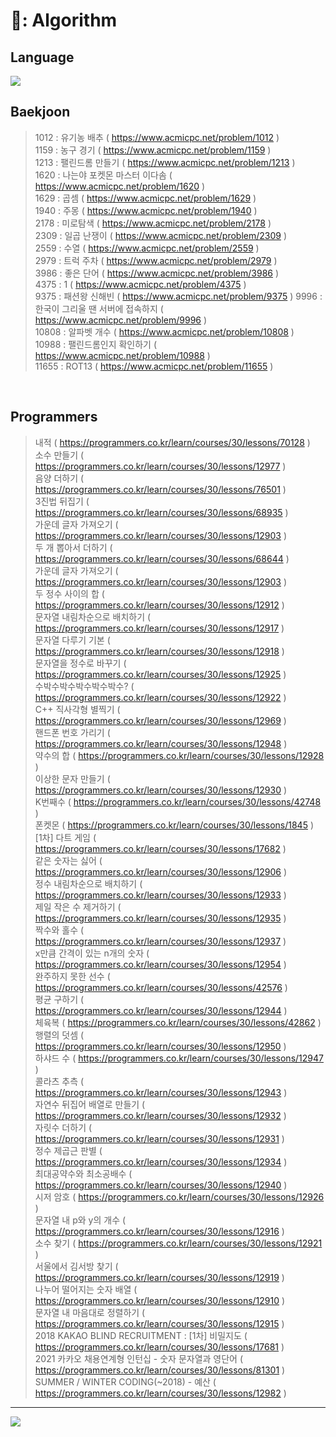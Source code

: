 # 💾: Algorithm   
## Language   
<img src="https://img.shields.io/badge/C%2B%2B-00599C?style=flat-square&logo=C%2B%2B&logoColor=white"/>   

</br>

## Baekjoon   
> 1012 : 유기농 배추 ( https://www.acmicpc.net/problem/1012 )   
> 1159 : 농구 경기 ( https://www.acmicpc.net/problem/1159 )   
> 1213 : 팰린드롬 만들기 ( https://www.acmicpc.net/problem/1213 )   
> 1620 : 나는야 포켓몬 마스터 이다솜 ( https://www.acmicpc.net/problem/1620 )   
> 1629 : 곱셈 ( https://www.acmicpc.net/problem/1629 )   
> 1940 : 주몽 ( https://www.acmicpc.net/problem/1940 )   
> 2178 : 미로탐색 ( https://www.acmicpc.net/problem/2178 )   
> 2309 : 일곱 난쟁이 ( https://www.acmicpc.net/problem/2309 )   
> 2559 : 수열 ( https://www.acmicpc.net/problem/2559 )   
> 2979 : 트럭 주차 ( https://www.acmicpc.net/problem/2979 )   
> 3986 : 좋은 단어 ( https://www.acmicpc.net/problem/3986 )   
> 4375 : 1 ( https://www.acmicpc.net/problem/4375 )   
> 9375 : 패션왕 신해빈 ( https://www.acmicpc.net/problem/9375 )
> 9996 : 한국이 그리울 땐 서버에 접속하지 ( https://www.acmicpc.net/problem/9996 )   
> 10808 : 알파벳 개수 ( https://www.acmicpc.net/problem/10808 )   
> 10988 : 팰린드롬인지 확인하기 ( https://www.acmicpc.net/problem/10988 )   
> 11655 : ROT13 ( https://www.acmicpc.net/problem/11655 )   

</br>

## Programmers    
> 내적 ( https://programmers.co.kr/learn/courses/30/lessons/70128 )   
> 소수 만들기 ( https://programmers.co.kr/learn/courses/30/lessons/12977 )  
> 음양 더하기 ( https://programmers.co.kr/learn/courses/30/lessons/76501 )  
> 3진법 뒤집기 ( https://programmers.co.kr/learn/courses/30/lessons/68935 )  
> 가운데 글자 가져오기 ( https://programmers.co.kr/learn/courses/30/lessons/12903 )  
> 두 개 뽑아서 더하기 ( https://programmers.co.kr/learn/courses/30/lessons/68644 )  
> 가운데 글자 가져오기 ( https://programmers.co.kr/learn/courses/30/lessons/12903 )  
> 두 정수 사이의 합 ( https://programmers.co.kr/learn/courses/30/lessons/12912 )  
> 문자열 내림차순으로 배치하기 ( https://programmers.co.kr/learn/courses/30/lessons/12917 )  
> 문자열 다루기 기본 ( https://programmers.co.kr/learn/courses/30/lessons/12918 )  
> 문자열을 정수로 바꾸기 ( https://programmers.co.kr/learn/courses/30/lessons/12925 )  
> 수박수박수박수박수박수? ( https://programmers.co.kr/learn/courses/30/lessons/12922 )  
> C++ 직사각형 별찍기 ( https://programmers.co.kr/learn/courses/30/lessons/12969 )  
> 핸드폰 번호 가리기 ( https://programmers.co.kr/learn/courses/30/lessons/12948 )  
> 약수의 합 ( https://programmers.co.kr/learn/courses/30/lessons/12928 )  
> 이상한 문자 만들기 ( https://programmers.co.kr/learn/courses/30/lessons/12930 )  
> K번째수 ( https://programmers.co.kr/learn/courses/30/lessons/42748 )  
> 폰켓몬 ( https://programmers.co.kr/learn/courses/30/lessons/1845 )  
> [1차] 다트 게임 ( https://programmers.co.kr/learn/courses/30/lessons/17682 )  
> 같은 숫자는 싫어 ( https://programmers.co.kr/learn/courses/30/lessons/12906 )  
> 정수 내림차순으로 배치하기 ( https://programmers.co.kr/learn/courses/30/lessons/12933 )  
> 제일 작은 수 제거하기 ( https://programmers.co.kr/learn/courses/30/lessons/12935 )  
> 짝수와 홀수 ( https://programmers.co.kr/learn/courses/30/lessons/12937 )  
> x만큼 간격이 있는 n개의 숫자 ( https://programmers.co.kr/learn/courses/30/lessons/12954 )  
> 완주하지 못한 선수 ( https://programmers.co.kr/learn/courses/30/lessons/42576 )  
> 평균 구하기 ( https://programmers.co.kr/learn/courses/30/lessons/12944 )  
> 체육복 ( https://programmers.co.kr/learn/courses/30/lessons/42862 )  
> 행렬의 덧셈 ( https://programmers.co.kr/learn/courses/30/lessons/12950 )  
> 하샤드 수 ( https://programmers.co.kr/learn/courses/30/lessons/12947 )  
> 콜라츠 추측 ( https://programmers.co.kr/learn/courses/30/lessons/12943 )  
> 자연수 뒤집어 배열로 만들기 ( https://programmers.co.kr/learn/courses/30/lessons/12932 )  
> 자릿수 더하기 ( https://programmers.co.kr/learn/courses/30/lessons/12931 )  
> 정수 제곱근 판별 ( https://programmers.co.kr/learn/courses/30/lessons/12934 )  
> 최대공약수와 최소공배수 ( https://programmers.co.kr/learn/courses/30/lessons/12940 )  
> 시저 암호 ( https://programmers.co.kr/learn/courses/30/lessons/12926 )  
> 문자열 내 p와 y의 개수 ( https://programmers.co.kr/learn/courses/30/lessons/12916 )  
> 소수 찾기 ( https://programmers.co.kr/learn/courses/30/lessons/12921 )  
> 서울에서 김서방 찾기 ( https://programmers.co.kr/learn/courses/30/lessons/12919 )  
> 나누어 떨어지는 숫자 배열 ( https://programmers.co.kr/learn/courses/30/lessons/12910 )  
> 문자열 내 마음대로 정렬하기 ( https://programmers.co.kr/learn/courses/30/lessons/12915 )  
> 2018 KAKAO BLIND RECRUITMENT : [1차] 비밀지도 ( https://programmers.co.kr/learn/courses/30/lessons/17681 )  
> 2021 카카오 채용연계형 인턴십 - 숫자 문자열과 영단어 ( https://programmers.co.kr/learn/courses/30/lessons/81301 )  
> SUMMER / WINTER CODING(~2018) - 예산 ( https://programmers.co.kr/learn/courses/30/lessons/12982 )  
---
<img src="https://img.shields.io/badge/Python-3776AB?style=flat-square&logo=Python&logoColor=white"/>   
